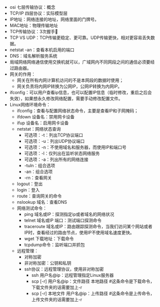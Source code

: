 - osi 七层传输协议：概念
- TCP/IP 四层协议：实际模型层
- IP地址：网络连接的地址，网络里面的门牌号。
- MAC地址：物理传输地址
- TCP传输协议：3次握手🤝
- TCP VS UDP：TCP传输更稳定、更可靠。UDP传输更快，相对更容易丢失数据。
- netstat -an：查看本机启用的端口
- DNS：域名解析服务系统
- 局域网络网络通信使用交换机就可以，广域网内不同网段之间的通信必须要经过路由器。
- 网关的作用：
  * 网关在所有内网计算机访问的不是本网段的数据时使用；
  * 网关负责将内网IP转换为公网IP，公网IP转换为内网IP。
- ifconfig：可以用户查看ip信息，也可以配置IP信息（临时修改，重启之后会失效），如果想永久修改网络配置，需要手动修改配置文件。
- Linux网络环境命令：
  * ifconfig：查看与配置网络状态命令，主要是查看IP和子网掩码；
  * ifdown 设备名：禁用网卡设备
  * ifup 设备名：启用网卡设备
  * netstat：网络状态查询
    * 可选项：-t：列出TCP协议端口
    * 可选项：-u：列出UDP协议端口
    * 可选项：-n：不使用域名和服务器，而使用IP和端口号
    * 可选项：-l：仅列出在监听状态网络服务
    * 可选项：-a：列出所有的网络连接
    * -tuln：组合选项
    * -an：组合选项
    * -rn：查看网关
  * logout：登出
  * login：登入
  * route：查询网关的命令
  * nslookup 域名：查看DNS
  * 网络测试命令：
    * ping 域名或IP：探测指定ip或者域名的网络状况
    * telnet 域名或IP 端口：测试端口探测命令
    * traceroute 域名或IP：路由跟踪探测命令，当我们访问某个网站或者IP时，查看经过的路由节点，使用IP不使用域名速度更快。
    * wget 下载地址：下载命令
    * tcpdump命令：监听端口并抓包
  * 远程管理：
    * 对称加密
    * 非对称加密：公钥和私钥
    * ssh协议：远程管理协议，使用非对称加密
        * ssh 用户名@ip：远程管理指定Linux服务器
        * scp [-r] 用户名@ip：文件路径 本地路径          #这条命令是下载命令，下载文件夹的话需要加上-r
        * scp [-r] 本地文件 用户名@ip：上传路径          #这条命令是上传命令，上传文件夹的话需要加上-r
